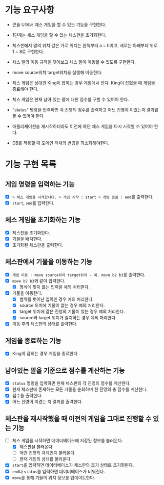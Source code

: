 # 기능 요구사항

- 콘솔 UI에서 체스 게임을 할 수 있는 기능을 구현한다.
- 1단계는 체스 게임을 할 수 있는 체스판을 초기화한다.
- 체스판에서 말의 위치 값은 가로 위치는 왼쪽부터 a ~ h이고, 세로는 아래부터 위로 1 ~ 8로 구현한다.

- 체스 말의 이동 규칙을 찾아보고 체스 말이 이동할 수 있도록 구현한다.
- move source위치 target위치을 실행해 이동한다.

- 체스 게임은 상대편 King이 잡히는 경우 게임에서 진다. King이 잡혔을 때 게임을 종료해야 한다.
- 체스 게임은 현재 남아 있는 말에 대한 점수를 구할 수 있어야 한다.
- "status" 명령을 입력하면 각 진영의 점수를 출력하고 어느 진영이 이겼는지 결과를 볼 수 있어야 한다

- 애플리케이션을 재시작하더라도 이전에 하던 체스 게임을 다시 시작할 수 있어야 한다.
- DB를 적용할 때 도메인 객체의 변경을 최소화해야한다.

# 기능 구현 목록

## 게임 명령을 입력하는 기능

- [x] `> 체스 게임을 시작합니다. > 게임 시작 : start > 게임 종료 : end`를 출력한다.
- [x] `start`, `end`를 입력한다.

## 체스 게임을 초기화하는 기능

- [x] 체스판을 초기화한다.
- [x] 기물을 배치한다.
- [x] 초기화된 체스판을 출력한다.

## 체스판에서 기물을 이동하는 기능

- [x] `게임 이동 : move source위치 target위치 - 예. move b2 b3`를 출력한다.
- [x] `move b2 b3`와 같이 입력한다.
    - [x] 형식에 맞지 않는 입력을 예외 처리한다.
- [x] 기물을 이동한다.
    - [x] 범위를 벗어난 입력인 경우 예외 처리한다.
    - [x] source 위치에 기물이 없는 경우 예외 처리한다.
    - [x] target 위치에 같은 진영의 기물이 있는 경우 예외 처리한다.
    - [x] source와 target 위치가 일치하는 경우 예외 처리한다.
- [x] 이동 후의 체스판의 상태를 출력한다.

## 게임을 종료하는 기능

- [x] King이 잡히는 경우 게임을 종료한다.

## 남아있는 말을 기준으로 점수를 계산하는 기능

- [x] `status` 명령을 입력하면 현재 체스판의 각 진영의 점수를 계산한다.
- [x] 현재 체스판에 존재하는 모든 기물을 순회하며 한 진영의 총 점수를 계산한다.
- [x] 점수를 출력한다.
- [x] 어느 진영이 이겼는 지 결과를 출력한다.

## 체스판을 재시작했을 때 이전의 게임을 그대로 진행할 수 있는 기능

- [ ] 체스 게임을 시작하면 데이터베이스에 저장된 정보를 불러온다.
    - [x] 체스판을 불러온다.
    - [ ] 어떤 진영의 차례인지 불러온다.
    - [ ] 현재 게임의 상태를 불러온다.
- [x] `start`를 입력하면 데이터베이스가 체스판의 초기 상태로 초기화된다.
- [x] `end`나 `status`를 입력하면 데이터베이스가 비워진다.
- [x] `move`를 통해 기물의 위치 정보를 업데이트한다.
